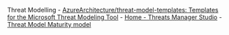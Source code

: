 Threat Modelling
	- [AzureArchitecture/threat-model-templates: Templates for the Microsoft Threat Modeling Tool](https://github.com/AzureArchitecture/threat-model-templates)
	- [Home - Threats Manager Studio](https://threatsmanager.com/)
	- [Threat Model Maturity model](https://blog.secpillars.com/2022/06/threat-model-maturity-model.html)
